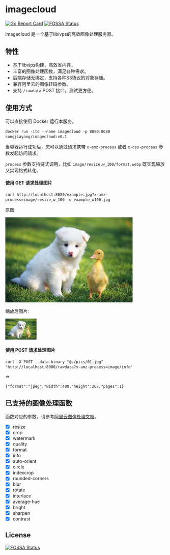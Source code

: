 # imagecloud

[![Go Report Card](https://goreportcard.com/badge/github.com/songjiayang/imagecloud)](https://goreportcard.com/report/github.com/songjiayang/imagecloud)
[![FOSSA Status](https://app.fossa.com/api/projects/git%2Bgithub.com%2Fsongjiayang%2Fimagecloud.svg?type=shield)](https://app.fossa.com/projects/git%2Bgithub.com%2Fsongjiayang%2Fimagecloud?ref=badge_shield)

imagecloud 是一个基于libivps的高效图像处理服务器。

## 特性

- 基于libvips构建，高效省内存。
- 丰富的图像处理函数，满足各种需求。
- 后端存储无绑定，支持各种S3协议的对象存储。
- 兼容阿里云的图像转码参数。
- 支持 `/rawdata` POST 接口，测试更方便。

## 使用方式

可以直接使用 Docker 运行本服务。

```
docker run -itd --name imagecloud -p 8080:8080 songjiayang/imagecloud:v0.1
```

当容器运行成功后，您可以通过请求携带 `x-amz-process` 或者 `x-oss-process` 参数发起访问请求。

`process` 参数支持链式调用，比如 `image/resize,w_100/format,webp` 既实现缩放又实现格式转化。

#### 使用 GET 请求处理图片

```
curl http://localhost:8080/example.jpg?x-amz-process=image/resize,w_100 -o example_w100.jpg
```

原图:

![original.jpg](/pics/01.jpg)

缩放后图片:

![resize_w100.jpg](/pics/samples/resize_w100.jpg)

#### 使用 POST 请求处理图片

```
curl -X POST --data-binary "@./pics/01.jpg" 'http://localhost:8080/rawdata?x-amz-process=image/info'
```
=>
```
{"format":"jpeg","width":400,"height":267,"pages":1}
```

## 已支持的图像处理函数

函数对应的参数，请参考[阿里云图像处理文档](https://help.aliyun.com/zh/oss/user-guide/img-parameters)。

- [x] resize
- [x] crop
- [x] watermark
- [x] quality
- [x] format
- [x] info
- [x] auto-orient
- [x] circle
- [x] indexcrop
- [x] rounded-corners
- [x] blur
- [x] rotate
- [x] interlace
- [x] average-hue
- [x] bright
- [x] sharpen
- [x] contrast

## License
[![FOSSA Status](https://app.fossa.com/api/projects/git%2Bgithub.com%2Fsongjiayang%2Fimagecloud.svg?type=large)](https://app.fossa.com/projects/git%2Bgithub.com%2Fsongjiayang%2Fimagecloud?ref=badge_large)
